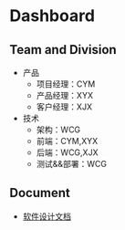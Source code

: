 # Dashboard
## Team and Division

- 产品
  - 项目经理：CYM
  - 产品经理：XYX
  - 客户经理：XJX
- 技术
  - 架构：WCG
  - 前端：CYM,XYX
  - 后端：WCG,XJX
  - 测试&&部署：WCG

## Document

- [软件设计文档](./SD.md)
